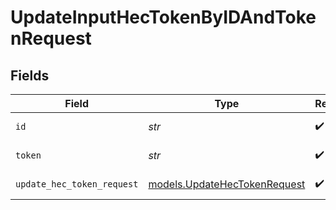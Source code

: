# UpdateInputHecTokenByIDAndTokenRequest


## Fields

| Field                                                              | Type                                                               | Required                                                           | Description                                                        |
| ------------------------------------------------------------------ | ------------------------------------------------------------------ | ------------------------------------------------------------------ | ------------------------------------------------------------------ |
| `id`                                                               | *str*                                                              | :heavy_check_mark:                                                 | The <code>id</code> of the Splunk HEC Source.                      |
| `token`                                                            | *str*                                                              | :heavy_check_mark:                                                 | The <code>id</code> of the HEC token to update.                    |
| `update_hec_token_request`                                         | [models.UpdateHecTokenRequest](../models/updatehectokenrequest.md) | :heavy_check_mark:                                                 | UpdateHecTokenRequest object                                       |